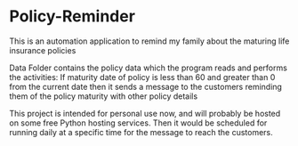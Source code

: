 # Policy-Reminder
This is an automation application to remind my family about the maturing life insurance policies

Data Folder contains the policy data which the program reads and performs the activities:
  If maturity date of policy is less than 60 and greater than 0 from the current date then it sends a message to the customers reminding them of the policy maturity with other policy details

  This project is intended for personal use now, and will probably be hosted on some free Python hosting services. Then it would be scheduled for running daily at a specific time for the message to reach the customers.
